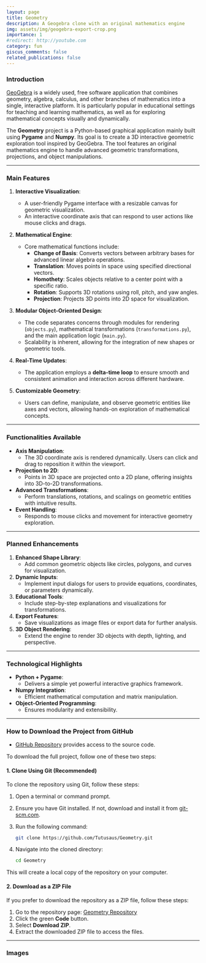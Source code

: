 ```yaml
---
layout: page
title: Geometry
description: A Geogebra clone with an original mathematics engine
img: assets/img/geogebra-export-crop.png
importance: 1
#redirect: http://youtube.com
category: fun
giscus_comments: false
related_publications: false
---
```


### **Introduction**
[GeoGebra](https://www.geogebra.org/3d?lang=es) is a widely used, free software application that combines geometry, algebra, calculus, and other branches of mathematics into a single, interactive platform. It is particularly popular in educational settings for teaching and learning mathematics, as well as for exploring mathematical concepts visually and dynamically. 

The **Geometry** project is a Python-based graphical application mainly built using **Pygame** and **Numpy**. Its goal is to create a 3D interactive geometric exploration tool inspired by GeoGebra. The tool features an original mathematics engine to handle advanced geometric transformations, projections, and object manipulations.

---

### **Main Features**
1. **Interactive Visualization**:
   - A user-friendly Pygame interface with a resizable canvas for geometric visualization.
   - An interactive coordinate axis that can respond to user actions like mouse clicks and drags.

2. **Mathematical Engine**:
   - Core mathematical functions include:
     - **Change of Basis**: Converts vectors between arbitrary bases for advanced linear algebra operations.
     - **Translation**: Moves points in space using specified directional vectors.
     - **Homothety**: Scales objects relative to a center point with a specific ratio.
     - **Rotation**: Supports 3D rotations using roll, pitch, and yaw angles.
     - **Projection**: Projects 3D points into 2D space for visualization.

3. **Modular Object-Oriented Design**:
   - The code separates concerns through modules for rendering (`objects.py`), mathematical transformations (`transformations.py`), and the main application logic (`main.py`).
   - Scalability is inherent, allowing for the integration of new shapes or geometric tools.

4. **Real-Time Updates**:
   - The application employs a **delta-time loop** to ensure smooth and consistent animation and interaction across different hardware.

5. **Customizable Geometry**:
   - Users can define, manipulate, and observe geometric entities like axes and vectors, allowing hands-on exploration of mathematical concepts.

---

### **Functionalities Available**
- **Axis Manipulation**:
  - The 3D coordinate axis is rendered dynamically. Users can click and drag to reposition it within the viewport.
- **Projection to 2D**:
  - Points in 3D space are projected onto a 2D plane, offering insights into 3D-to-2D transformations.
- **Advanced Transformations**:
  - Perform translations, rotations, and scalings on geometric entities with intuitive results.
- **Event Handling**:
  - Responds to mouse clicks and movement for interactive geometry exploration.

---

### **Planned Enhancements**
1. **Enhanced Shape Library**:
   - Add common geometric objects like circles, polygons, and curves for visualization.
2. **Dynamic Inputs**:
   - Implement input dialogs for users to provide equations, coordinates, or parameters dynamically.
3. **Educational Tools**:
   - Include step-by-step explanations and visualizations for transformations.
4. **Export Features**:
   - Save visualizations as image files or export data for further analysis.
5. **3D Object Rendering**:
   - Extend the engine to render 3D objects with depth, lighting, and perspective.

---

### **Technological Highlights**
- **Python + Pygame**:
  - Delivers a simple yet powerful interactive graphics framework.
- **Numpy Integration**:
  - Efficient mathematical computation and matrix manipulation.
- **Object-Oriented Programming**:
  - Ensures modularity and extensibility.

---

### **How to Download the Project from GitHub**
- [GitHub Repository](https://github.com/Tutusaus/Geometry) provides access to the source code.

To download the full project, follow one of these two steps:

#### **1. Clone Using Git (Recommended)**
To clone the repository using Git, follow these steps:

1. Open a terminal or command prompt.
2. Ensure you have Git installed. If not, download and install it from [git-scm.com](https://git-scm.com/).
3. Run the following command:

   ```sh
   git clone https://github.com/Tutusaus/Geometry.git
   ```

4. Navigate into the cloned directory:

   ```sh
   cd Geometry
   ```

This will create a local copy of the repository on your computer.

#### **2. Download as a ZIP File**
If you prefer to download the repository as a ZIP file, follow these steps:

1. Go to the repository page: [Geometry Repository](https://github.com/Tutusaus/Geometry)
2. Click the green **Code** button.
3. Select **Download ZIP**.
4. Extract the downloaded ZIP file to access the files.

---

### **Images**